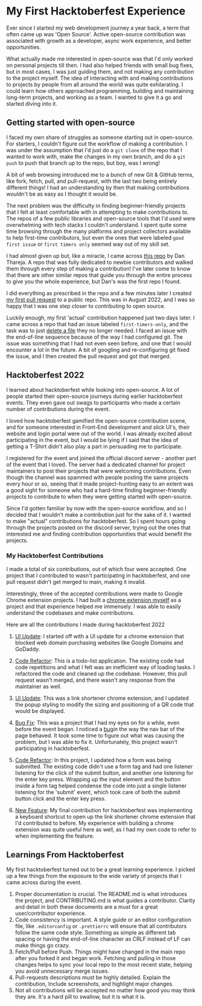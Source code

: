 # My First Hacktoberfest Experience

Ever since I started my web development journey a year back, a term that often came up was 'Open Source'. Active open-source contribution was associated with growth as a developer, async work experience, and better opportunities. 

What actually made me interested in open-source was that I'd only worked on personal projects till then. I had also helped friends with small bug fixes, but in most cases, I was just guiding them, and not making any contribution to the project myself. The idea of interacting with and making contributions to projects by people from all around the world was quite exhilarating. I could learn how others approached programming, building and maintaining long-term projects, and working as a team. I wanted to give it a go and started diving into it.

## Getting started with open-source

I faced my own share of struggles as someone starting out in open-source. For starters, I couldn't figure out the workflow of making a contribution. I was under the assumption that I'd just do a `git clone` of the repo that I wanted to work with, make the changes in my own branch, and do a `git push` to push that branch up to the repo, but boy, was I wrong!

A bit of web browsing introduced me to a bunch of new Git & GitHub terms, like fork, fetch, pull, and pull-request, with the last two being entirely different things! I had an understanding by then that making contributions wouldn't be as easy as I thought it would be.

The next problem was the difficulty in finding beginner-friendly projects that I felt at least comfortable with in attempting to make contributions to. The repos of a few public libraries and open-source tools that I'd used were overwhelming with tech stacks I couldn't understand. I spent quite some time browsing through the many platforms and project collectors available to help first-time contributors, but even the ones that were labeled `good first issue` or `first timers only` seemed way out of my skill set.

I had almost given up but, like a miracle, I came across [this repo](https://github.com/danthareja/contribute-to-open-source) by Dan Thareja. A repo that was fully dedicated to newbie contributors and walked them through every step of making a contribution! I've later come to know that there are other similar repos that guide you through the entire process to give you the whole experience, but Dan's was the first repo I found.

I did everything as prescribed in the repo and a few minutes later I created [my first pull request](https://github.com/danthareja/contribute-to-open-source/pull/1564) to a public repo. This was in August 2022, and I was so happy that I was one step closer to contributing to open source.

Luckily enough, my first 'actual' contribution happened just two days later. I came across a repo that had an issue labeled `first-timers-only`, and the task was to just [delete a file](https://github.com/arshadkazmi42/rhof-cli/issues/23) they no longer needed. I faced an issue with the end-of-line sequence because of the way I had configured git. The issue was something that I had not even seen before, and one that I would encounter a lot in the future. A bit of googling and re-configuring git fixed the issue, and I then created the pull request and got that merged. 

## Hacktoberfest 2022

I learned about hacktoberfest while looking into open-source. A lot of people started their open-source journeys during earlier hacktoberfest events. They even gave out swags to participants who made a certain number of contributions during the event.

I loved how hacktoberfest gamified the open-source contribution scene, and for someone interested in Front-End development and slick UI's, their website and login portal were out of the world. I was already excited about participating in the event, but I would be lying if I said that the idea of getting a T-Shirt didn't also play a part in persuading me to participate.

I registered for the event and joined the official discord server - another part of the event that I loved. The server had a dedicated channel for project maintainers to post their projects that were welcoming contributions. Even though the channel was spammed with people posting the same projects every hour or so, seeing that it made project-hunting easy to an extent was a good sight for someone who had a hard-time finding beginner-friendly projects to contribute to when they were getting started with open-source.

Since I'd gotten familiar by now with the open-source workflow, and so I decided that I wouldn't make a contribution just for the sake of it. I wanted to make "actual" contributions for hacktoberfest. So I spent hours going through the projects posted on the discord server, trying out the ones that interested me and finding contribution opportunities that would benefit the projects.

### My Hacktoberfest Contributions

I made a total of six contributions, out of which four were accepted. One project that I contributed to wasn't participating in hacktoberfest, and one pull request didn't get merged to main, making it invalid. 

Interestingly, three of the accepted contributions were made to Google Chrome extension projects. I had built a [chrome extension myself](https://github.com/abinjohn123/Utrack-chrome-extension) as a project and that experience helped me immensely. I was able to easily understand the codebases and make contributions.

Here are all the contributions I made during hacktoberfest 2022

1. [UI Update](https://github.com/immattdavison/NoMoreDomains/pull/96):
  I started off with a UI update for a chrome extension that blocked web domain purchasing websites like Google Domains and GoDaddy. 

2. [Code Refactor](https://github.com/mnosov622/todo-list/pull/51):
  This is a todo-list application. The existing code had code repetitions and what I felt was an inefficient way of loading tasks. I refactored the code and cleaned up the codebase. However, this pull request wasn't merged, and there wasn't any response from the maintainer as well.

3. [UI Update](https://github.com/vinyashegde/shorto_url_shorter/pull/6):
  This was a link shortener chrome extension, and I updated the popup styling to modify the sizing and positioning of a QR code that would be displayed.

4. [Bug Fix](https://github.com/PritamSarbajna/tourism-website/pull/79):
  This was a project that I had my eyes on for a while, even before the event began. I noticed a [bug](https://github.com/PritamSarbajna/tourism-website/issues/76)in the way the nav bar of the page behaved. It took some time to figure out what was causing the problem, but I was able to fix it. Unfortunately, this project wasn't participating in hacktoberfest.

5. [Code Refactor](https://github.com/kartik3805/QuickWiKi/issues/57):
  In this project, I updated how a form was being submitted. The existing code didn't use a form tag and had one listener listening for the click of the submit button, and another one listening for the enter key press. Wrapping up the input element and the button inside a form tag helped condense the code into just a single listener listening for the 'submit' event, which took care of both the submit button click and the enter key press.

6. [New Feature](https://github.com/vinyashegde/shorto_url_shorter/pull/23):
  My final contribution for hacktoberfest was implementing a keyboard shortcut to open up the link shortener chrome extension that I'd contributed to before. My experience with building a chrome extension was quite useful here as well, as I had my own code to refer to when implementing the feature.

## Learnings From Hacktoberfest

My first hacktoberfest turned out to be a great learning experience. I picked up a few things from the exposure to the wide variety of projects that I came across during the event.

1. Proper documentation is crucial. The README.md is what introduces the project, and CONTRIBUTING.md is what guides a contributor. Clarity and detail in both these documents are a must for a great user/contributor experience. 
2. Code consistency is important. A style guide or an editor configuration file, like `.editorconfig` or `.prettierrc` will ensure that all contributors follow the same code style. Something as simple as different tab spacing or having the end-of-line character as CRLF instead of LF can make things go crazy.
3. Fetch/Pull before Push. Things might have changed in the main repo after you forked it and began work. Fetching and pulling in those changes helps to sync your local repo to the most recent state, helping you avoid unnecessary merge issues.
4. Pull-requests descriptions must be highly detailed. Explain the contribution, Include screenshots, and highlight major changes.
5. Not all contributions will be accepted no matter how good you may think they are. It's a hard pill to swallow, but it is what it is.